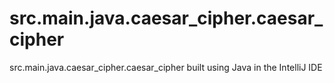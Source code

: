 # src.main.java.caesar_cipher.caesar_cipher
 src.main.java.caesar_cipher.caesar_cipher built using Java in the IntelliJ IDE
